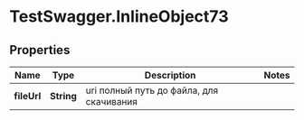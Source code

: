 # TestSwagger.InlineObject73

## Properties

Name | Type | Description | Notes
------------ | ------------- | ------------- | -------------
**fileUrl** | **String** | uri полный путь до файла, для скачивания | 


